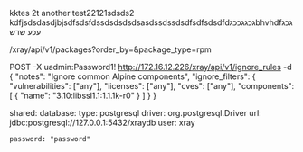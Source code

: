 kktes 2t another test22121sdsds2
kdfjsdsdasdjbjsdfsdsfdssdsdsdsdsasdssdssdsdfsdfsdsdfdגכגגככגbhvhdfגכגעכע
שדש

 /xray/api/v1/packages?order_by=&package_type=rpm


 POST -X uadmin:Password1! http://172.16.12.226/xray/api/v1/ignore_rules
 -d
{
  "notes": "Ignore common Alpine components",
  "ignore_filters": {
    "vulnerabilities": ["any"],
    "licenses": ["any"],
    "cves": ["any"],
    "components": [
      { "name": "3.10:libssl1.1:1.1.1k-r0" }
    ]
  }
}


shared:
  database:
    type: postgresql
    driver: org.postgresql.Driver
    url: jdbc:postgresql://127.0.0.1:5432/xraydb
    user: xray
  
    password: "password"
